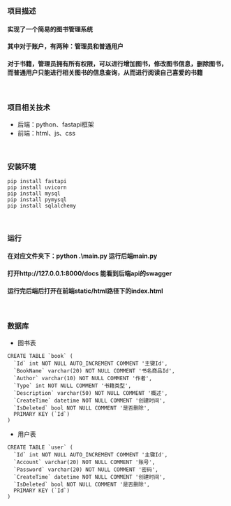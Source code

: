 ### 项目描述
#### 实现了一个简易的图书管理系统
#### 其中对于账户，有两种：管理员和普通用户
#### 对于书籍，管理员拥有所有权限，可以进行增加图书，修改图书信息，删除图书，而普通用户只能进行相关图书的信息查询，从而进行阅读自己喜爱的书籍
<br>

### 项目相关技术
- 后端：python、fastapi框架
- 前端：html、js、css
<br>

### 安装环境
```
pip install fastapi
pip install uvicorn
pip install mysql
pip install pymysql
pip install sqlalchemy
```
<br>

### 运行
#### 在对应文件夹下：python .\main.py 运行后端main.py
#### 打开http://127.0.0.1:8000/docs 能看到后端api的swagger
#### 运行完后端后打开在前端static/html路径下的index.html
<br>

### 数据库
- 图书表
```
CREATE TABLE `book` (
  `Id` int NOT NULL AUTO_INCREMENT COMMENT '主键Id',
  `BookName` varchar(20) NOT NULL COMMENT '书名商品Id',
  `Author` varchar(10) NOT NULL COMMENT '作者',
  `Type` int NOT NULL COMMENT '书籍类型',
  `Description` varchar(50) NOT NULL COMMENT '概述',
  `CreateTime` datetime NOT NULL COMMENT '创建时间',
  `IsDeleted` bool NOT NULL COMMENT '是否删除',
  PRIMARY KEY (`Id`)
)
```
- 用户表
```
CREATE TABLE `user` (
  `Id` int NOT NULL AUTO_INCREMENT COMMENT '主键Id',
  `Account` varchar(20) NOT NULL COMMENT '账号',
  `Password` varchar(20) NOT NULL COMMENT '密码',
  `CreateTime` datetime NOT NULL COMMENT '创建时间',
  `IsDeleted` bool NOT NULL COMMENT '是否删除',
  PRIMARY KEY (`Id`)
)
```

